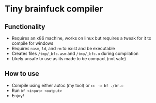 # Tiny brainfuck compiler

## Functionality

- Requires an x86 machine, works on linux but requires a tweak for it to compile for windows
- Requires `nasm`, `ld`, and `rm` to exist and be executable
- Creates files `/tmp/_bfc.asm` and `/tmp/_bfc.o` during compilation
- Likely unsafe to use as its made to be compact (not safe)

## How to use

- Compile using either autoc (my tool) or `cc -o bf ./bf.c`
- Run `bf <input> <output>`
- Enjoy!
